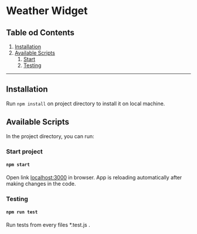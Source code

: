 # Weather Widget

## Table od Contents

1. [Installation](#installation)
2. [Available Scripts](#available-scripts)
    1. [Start](#start-project)
    2. [Testing](#testing)

---

## Installation

Run `npm install` on project directory to install it on local machine.

## Available Scripts

In the project directory, you can run:

### Start project

#### `npm start`
Open link [localhost:3000](http://localhost:3000) in browser. App is reloading automatically after making changes in the code.

### Testing

#### `npm run test`
Run tests from every files *.test.js .

